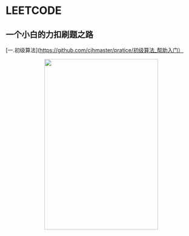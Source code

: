 LEETCODE
====

一个小白的力扣刷题之路
----

[一.初级算法](https://github.com/cjhmaster/pratice/初级算法_帮助入门）

<div align=center><img src="https://ss1.bdstatic.com/70cFvXSh_Q1YnxGkpoWK1HF6hhy/it/u=2276891281,1705434642&fm=26&gp=0.jpg" width="300" height="450" /></div>

